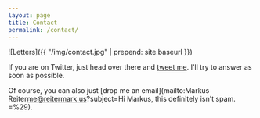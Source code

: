 ```yaml
---
layout: page
title: Contact
permalink: /contact/
---
```

![Letters]({{ "/img/contact.jpg" | prepend: site.baseurl }})

If you are on Twitter, just head over there and [tweet me](https://twitter.com/reitermarkus '@reitermarkus'). I'll try to answer as soon as possible.

Of course, you can also just [drop me an email](mailto:Markus Reiter<me@reitermark.us>?subject=Hi Markus, this definitely isn't spam. =%29).
